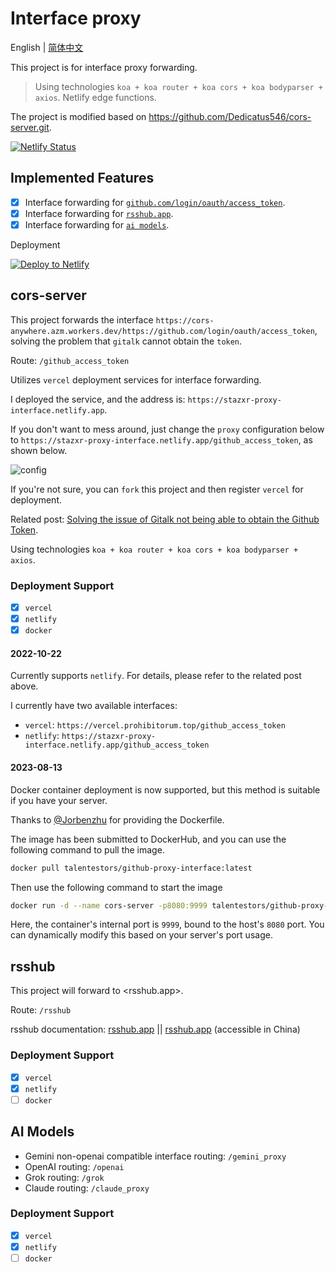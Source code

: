 # Interface proxy

English | [简体中文](./docs/README.zh.md)

This project is for interface proxy forwarding.

> Using technologies `koa + koa router + koa cors + koa bodyparser + axios`.
> Netlify edge functions.

The project is modified based on <https://github.com/Dedicatus546/cors-server.git>.

[![Netlify Status](https://api.netlify.com/api/v1/badges/dd25daa3-d576-4164-9bb3-f3748a91df81/deploy-status)](https://app.netlify.com/sites/gitalk-stazxr/deploys)

## Implemented Features

- [x] Interface forwarding for [`github.com/login/oauth/access_token`](#cors-server).
- [x] Interface forwarding for [`rsshub.app`](#rsshub).
- [x] Interface forwarding for [`ai models`](#ai-models).

Deployment

[![Deploy to Netlify](https://www.netlify.com/img/deploy/button.svg)](https://app.netlify.com/start/deploy?repository=https://github.com/talentestors/proxy-interface)

## cors-server

This project forwards the interface `https://cors-anywhere.azm.workers.dev/https://github.com/login/oauth/access_token`, solving the problem that `gitalk` cannot obtain the `token`.

Route: `/github_access_token`

Utilizes `vercel` deployment services for interface forwarding.

I deployed the service, and the address is: `https://stazxr-proxy-interface.netlify.app`.

If you don't want to mess around, just change the `proxy` configuration below to `https://stazxr-proxy-interface.netlify.app/github_access_token`, as shown below.

![config](https://fastly.jsdelivr.net/gh/Dedicatus546/image@main/2022/07/26/202207261450438.avif)

If you're not sure, you can `fork` this project and then register `vercel` for deployment.

Related post: [Solving the issue of Gitalk not being able to obtain the Github Token](https://prohibitorum.top/7cc2c97a15b4.html).

Using technologies `koa + koa router + koa cors + koa bodyparser + axios`.

### Deployment Support

- [x] `vercel`
- [x] `netlify`
- [x] `docker`

#### 2022-10-22

Currently supports `netlify`. For details, please refer to the related post above.

I currently have two available interfaces:

- `vercel`: `https://vercel.prohibitorum.top/github_access_token`
- `netlify`: `https://stazxr-proxy-interface.netlify.app/github_access_token`

#### 2023-08-13

Docker container deployment is now supported, but this method is suitable if you have your server.

Thanks to [@Jorbenzhu](https://github.com/jorben) for providing the Dockerfile.

The image has been submitted to DockerHub, and you can use the following command to pull the image.

```bash
docker pull talentestors/github-proxy-interface:latest
```

Then use the following command to start the image

```bash
docker run -d --name cors-server -p8080:9999 talentestors/github-proxy-interface:latest
```

Here, the container's internal port is `9999`, bound to the host's `8080` port. You can dynamically modify this based on your server's port usage.

## rsshub

This project will forward to <rsshub.app>.

Route: `/rsshub`

rsshub documentation: [rsshub.app](https://docs.rsshub.app/) || [rsshub.app](https://rsshub.netlify.app/) (accessible in China)

### Deployment Support

- [x] `vercel`
- [x] `netlify`
- [ ] `docker`

## AI Models

- Gemini non-openai compatible interface routing: `/gemini_proxy`
- OpenAI routing: `/openai`  
- Grok routing: `/grok`  
- Claude routing: `/claude_proxy`

### Deployment Support

- [x] `vercel`
- [x] `netlify`
- [ ] `docker`

